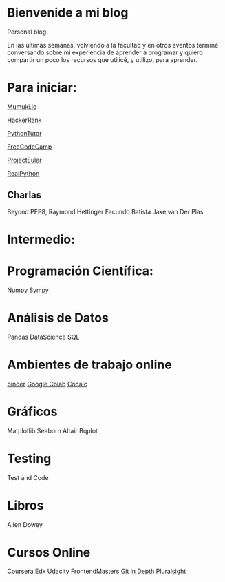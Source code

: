 # Bienvenide a mi blog
Personal blog

En las últimas semanas, volviendo a la facultad y en otros eventos terminé conversando sobre mi experiencia de aprender a programar y quiero compartir un poco los recursos que utilicé, y utilizo, para aprender.




# Para iniciar:

[Mumuki.io](https://mumuki.io/central)

[HackerRank](https://www.hackerrank.com/)

[PythonTutor](http://pythontutor.com/)


[FreeCodeCamp](https://www.freecodecamp.org/)

[ProjectEuler](https://projecteuler.net/)

[RealPython](https://realpython.com/)

## Charlas
Beyond PEP8, Raymond Hettinger
Facundo Batista
Jake van Der Plas


# Intermedio:


# Programación Científica:

Numpy
Sympy


# Análisis de Datos

Pandas
DataScience
SQL

# Ambientes de trabajo online
[binder](https://mybinder.org/)
[Google Colab](http://colab.research.google.com/)
[Cocalc](https://cocalc.com/)

# Gráficos
Matplotlib
Seaborn
Altair
Bqplot

# Testing
Test and Code

# Libros
Allen Dowey

# Cursos Online
Coursera
Edx
Udacity
FrontendMasters
  [Git in Depth](https://frontendmasters.com/courses/git-in-depth/)
[Pluralsight](https://www.pluralsight.com/)
